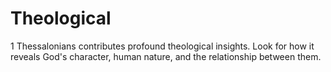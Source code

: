 # Theological

1 Thessalonians contributes profound theological insights. Look for how it reveals God's character, human nature, and the relationship between them.

